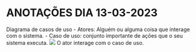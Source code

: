 # ANOTAÇÕES DIA 13-03-2023
 Diagrama de casos de uso
    - Atores: Alguém ou alguma coisa que interage com o sistema.
    - Caso de uso: conjunto importante de ações que o seu sistema executa.
    [<img src="https://www.macoratti.net/netuml21.gif">](Bonequinho)
    O ator interage com o caso de uso.